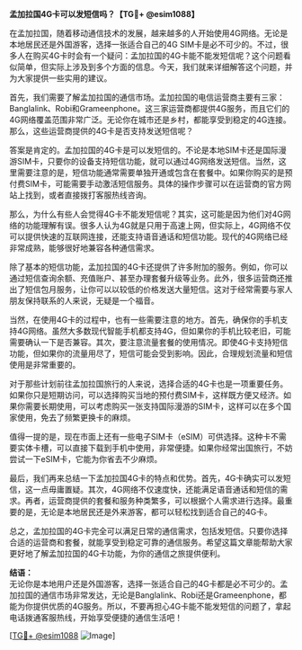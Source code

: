 **孟加拉国4G卡可以发短信吗？【TG💪+ @esim1088】**

在孟加拉国，随着移动通信技术的发展，越来越多的人开始使用4G网络。无论是本地居民还是外国游客，选择一张适合自己的4G SIM卡是必不可少的。不过，很多人在购买4G卡时会有一个疑问：孟加拉国的4G卡能不能发短信呢？这个问题看似简单，但实际上涉及到多个方面的信息。今天，我们就来详细解答这个问题，并为大家提供一些实用的建议。

首先，我们需要了解孟加拉国的通信市场。孟加拉国的电信运营商主要有三家：Banglalink、Robi和Grameenphone。这三家运营商都提供4G服务，而且它们的4G网络覆盖范围非常广泛。无论你在城市还是乡村，都能享受到稳定的4G连接。那么，这些运营商提供的4G卡是否支持发送短信呢？

答案是肯定的。孟加拉国的4G卡是可以发短信的。不论是本地SIM卡还是国际漫游SIM卡，只要你的设备支持短信功能，就可以通过4G网络发送短信。当然，这里需要注意的是，短信功能通常需要单独开通或包含在套餐中。如果你购买的是预付费SIM卡，可能需要手动激活短信服务。具体的操作步骤可以在运营商的官方网站上找到，或者直接拨打客服热线咨询。

那么，为什么有些人会觉得4G卡不能发短信呢？其实，这可能是因为他们对4G网络的功能理解有误。很多人认为4G就是只用于高速上网，但实际上，4G网络不仅可以提供快速的互联网连接，还能支持语音通话和短信功能。现代的4G网络已经非常成熟，能够很好地兼容各种通信需求。

除了基本的短信功能，孟加拉国的4G卡还提供了许多附加的服务。例如，你可以通过短信查询余额、充值账户、甚至办理套餐升级等业务。此外，很多运营商还推出了短信包月服务，让你可以以较低的价格发送大量短信。这对于经常需要与家人朋友保持联系的人来说，无疑是一个福音。

当然，在使用4G卡的过程中，也有一些需要注意的地方。首先，确保你的手机支持4G网络。虽然大多数现代智能手机都支持4G，但如果你的手机比较老旧，可能需要确认一下是否兼容。其次，要注意流量套餐的使用情况。即使4G卡支持短信功能，但如果你的流量用尽了，短信可能会受到影响。因此，合理规划流量和短信使用是非常重要的。

对于那些计划前往孟加拉国旅行的人来说，选择合适的4G卡也是一项重要任务。如果你只是短期访问，可以选择购买当地的预付费SIM卡，这样既方便又经济。如果你需要长期使用，可以考虑购买一张支持国际漫游的SIM卡，这样可以在多个国家使用，免去了频繁更换卡的麻烦。

值得一提的是，现在市面上还有一些电子SIM卡（eSIM）可供选择。这种卡不需要实体卡槽，可以直接下载到手机中使用，非常便捷。如果你经常出国旅行，不妨尝试一下eSIM卡，它能为你省去不少麻烦。

最后，我们再来总结一下孟加拉国4G卡的特点和优势。首先，4G卡确实可以发短信，这一点毋庸置疑。其次，4G网络不仅速度快，还能满足语音通话和短信的需求。再者，运营商提供的套餐和服务种类繁多，可以根据个人需求进行选择。最重要的是，无论是本地居民还是外来游客，都可以轻松找到适合自己的4G卡。

总之，孟加拉国的4G卡完全可以满足日常的通信需求，包括发短信。只要你选择合适的运营商和套餐，就能享受到稳定可靠的通信服务。希望这篇文章能帮助大家更好地了解孟加拉国的4G卡功能，为你的通信之旅提供便利。

**结语：**  
无论你是本地用户还是外国游客，选择一张适合自己的4G卡都是必不可少的。孟加拉国的通信市场非常发达，无论是Banglalink、Robi还是Grameenphone，都能为你提供优质的4G服务。所以，不要再担心4G卡能不能发短信的问题了，拿起电话拨通客服热线，开始享受便捷的通信生活吧！

[[TG💪+ @esim1088](https://t.me/s/esim1088) ![Image](https://i.postimg.cc/4NQfJmqS/Snipaste-2025-05-13-00-14-12.png)]